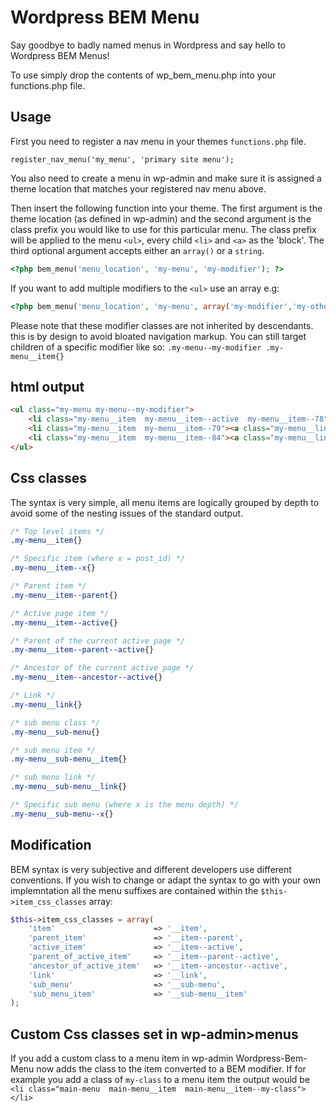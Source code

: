 # Wordpress BEM Menu

Say goodbye to badly named menus in Wordpress and say hello to Wordpress BEM Menus!

To use simply drop the contents of wp_bem_menu.php into your functions.php file.


## Usage

First you need to register a nav menu in your themes `functions.php` file.

`register_nav_menu('my_menu', 'primary site menu');`

You also need to create a menu in wp-admin and make sure it is assigned a theme location that matches your registered nav menu above.

Then insert the following function into your theme. The first argument is the theme location (as defined in wp-admin) and the second argument is the class prefix you would like to use for this particular menu. The class prefix will be applied to the menu `<ul>`, every child `<li>` and `<a>` as the 'block'. The third optional argument accepts either an `array()` or a `string`.

```php
<?php bem_menu('menu_location', 'my-menu', 'my-modifier'); ?>
```
If you want to add multiple modifiers to the `<ul>` use an array e.g:
```php
<?php bem_menu('menu_location', 'my-menu', array('my-modifier','my-other-modifier')) ?>
```
Please note that these modifier classes are not inherited by descendants. this is by design to avoid bloated navigation markup. You can still target children of a specific modifier like so: `.my-menu--my-modifier .my-menu__item{}`

## html output
```html
<ul class="my-menu my-menu--my-modifier">
    <li class="my-menu__item  my-menu__item--active  my-menu__item--78"><a class="my-menu__link" href="#">Home</a></li>
    <li class="my-menu__item  my-menu__item--79"><a class="my-menu__link" href="#">Page 2</a></li>
    <li class="my-menu__item  my-menu__item--84"><a class="my-menu__link" href="#">Page 3</a></li>
</ul>
```

## Css classes

The syntax is very simple, all menu items are logically grouped by depth to avoid some of the nesting issues of the standard output.

```css
/* Top level items */
.my-menu__item{}

/* Specific item (where x = post_id) */
.my-menu__item--x{}

/* Parent item */
.my-menu__item--parent{}

/* Active page item */
.my-menu__item--active{}

/* Parent of the current active page */
.my-menu__item--parent--active{}

/* Ancestor of the current active page */
.my-menu__item--ancestor--active{}

/* Link */
.my-menu__link{}

/* sub menu class */
.my-menu__sub-menu{}

/* sub menu item */
.my-menu__sub-menu__item{}

/* sub menu link */
.my-menu__sub-menu__link{}

/* Specific sub menu (where x is the menu depth) */
.my-menu__sub-menu--x{}

```

## Modification

BEM syntax is very subjective and different developers use different conventions. If you wish to change or adapt the syntax to go with your own implemntation all the menu suffixes are contained within the `$this->item_css_classes` array:

```php
$this->item_css_classes = array(
    'item'                      => '__item',
    'parent_item'               => '__item--parent',
    'active_item'               => '__item--active',
    'parent_of_active_item'     => '__item--parent--active',
    'ancestor_of_active_item'   => '__item--ancestor--active',
    'link'                      => '__link',
    'sub_menu'                  => '__sub-menu',
    'sub_menu_item'             => '__sub-menu__item'
);

```

## Custom Css classes set in wp-admin>menus

If you add a custom class to a menu item in wp-admin Wordpress-Bem-Menu now adds the class to the item converted to a BEM modifier. If for example you add a class of `my-class` to a menu item the output would be `<li class="main-menu  main-menu__item  main-menu__item--my-class"></li>`
